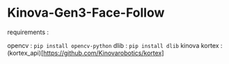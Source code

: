# Kinova-Gen3-Face-Follow

requirements :

opencv : `pip install opencv-python`
dlib : `pip install dlib`
kinova kortex : (kortex_api)[https://github.com/Kinovarobotics/kortex]

